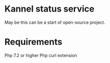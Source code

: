 # Kannel status service
May be this can be a start of open-source project.

# Requirements
Php 7.2 or higher
Php curl extension
